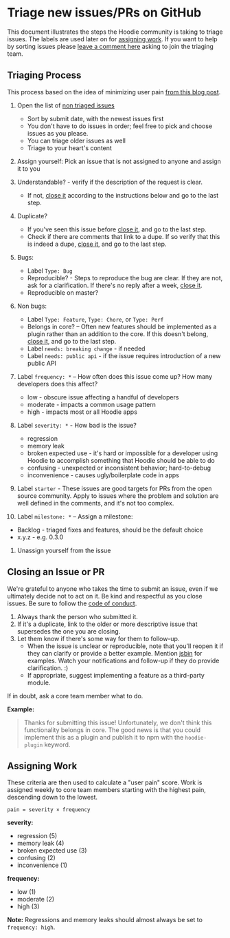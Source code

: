 Triage new issues/PRs on GitHub
===============================

This document illustrates the steps the Hoodie community is taking to
triage issues. The labels are used later on for [assigning
work](#assigning-work). If you want to help by sorting issues please
[leave a comment here](https://github.com/hoodiehq/discussion/issues/50)
asking to join the triaging team.

Triaging Process
----------------

This process based on the idea of minimizing user pain [from this blog
post](http://www.lostgarden.com/2008/05/improving-bug-triage-with-user-pain.html).

1.  Open the list of [non triaged
    issues](https://github.com/hoodiehq/hoodie/issues)
    -   Sort by submit date, with the newest issues first
    -   You don't have to do issues in order; feel free to pick and
        choose issues as you please.
    -   You can triage older issues as well
    -   Triage to your heart's content

2.  Assign yourself: Pick an issue that is not assigned to anyone and
    assign it to you
3.  Understandable? - verify if the description of the request is clear.
    -   If not, [close it](#closing-an-issue-or-pr) according to the
        instructions below and go to the last step.

4.  Duplicate?
    -   If you've seen this issue before [close
        it](#closing-an-issue-or-pr), and go to the last step.
    -   Check if there are comments that link to a dupe. If so verify
        that this is indeed a dupe, [close it](#closing-an-issue-or-pr),
        and go to the last step.

5.  Bugs:
    -   Label `Type: Bug`
    -   Reproducible? - Steps to reproduce the bug are clear. If they
        are not, ask for a clarification. If there's no reply after a
        week, [close it](#closing-an-issue-or-pr).
    -   Reproducible on master?

6.  Non bugs:
    -   Label `Type: Feature`, `Type: Chore`, or `Type: Perf`
    -   Belongs in core? – Often new features should be implemented as a
        plugin rather than an addition to the core. If this doesn't
        belong, [close it](#closing-an-issue-or-pr), and go to the
        last step.
    -   Label `needs: breaking change` - if needed
    -   Label `needs: public api` - if the issue requires introduction
        of a new public API

7.  Label `frequency: *` – How often does this issue come up? How many
    developers does this affect?
    -   low - obscure issue affecting a handful of developers
    -   moderate - impacts a common usage pattern
    -   high - impacts most or all Hoodie apps

8.  Label `severity: *` - How bad is the issue?
    -   regression
    -   memory leak
    -   broken expected use - it's hard or impossible for a developer
        using Hoodie to accomplish something that Hoodie should be able
        to do
    -   confusing - unexpected or inconsistent behavior; hard-to-debug
    -   inconvenience - causes ugly/boilerplate code in apps

9.  Label `starter` - These issues are good targets for PRs from the
    open source community. Apply to issues where the problem and
    solution are well defined in the comments, and it's not too complex.
10. Label `milestone: *` – Assign a milestone:

-   Backlog - triaged fixes and features, should be the default choice
-   x.y.z - e.g. 0.3.0

1.  Unassign yourself from the issue

Closing an Issue or PR
----------------------

We're grateful to anyone who takes the time to submit an issue, even if
we ultimately decide not to act on it. Be kind and respectful as you
close issues. Be sure to follow the [code of
conduct](http://hood.ie/code-of-conduct.html).

1.  Always thank the person who submitted it.
2.  If it's a duplicate, link to the older or more descriptive issue
    that supersedes the one you are closing.
3.  Let them know if there's some way for them to follow-up.
    -   When the issue is unclear or reproducible, note that you'll
        reopen it if they can clarify or provide a better example.
        Mention [jsbin](https://jsbin.com) for examples. Watch your
        notifications and follow-up if they do provide clarification. :)
    -   If appropriate, suggest implementing a feature as a
        third-party module.

If in doubt, ask a core team member what to do.

**Example:**

> Thanks for submitting this issue! Unfortunately, we don't think this
> functionality belongs in core. The good news is that you could
> implement this as a plugin and publish it to npm with the
> `hoodie-plugin` keyword.

Assigning Work
--------------

These criteria are then used to calculate a "user pain" score. Work is
assigned weekly to core team members starting with the highest pain,
descending down to the lowest.

    pain = severity × frequency

**severity:**

-   regression (5)
-   memory leak (4)
-   broken expected use (3)
-   confusing (2)
-   inconvenience (1)

**frequency:**

-   low (1)
-   moderate (2)
-   high (3)

**Note:** Regressions and memory leaks should almost always be set to
`frequency: high`.
